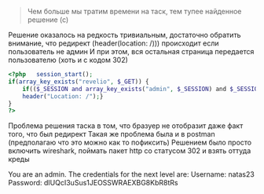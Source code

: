 >Чем больше мы тратим времени на таск, тем тупее найденное решение (с)

Решение оказалось на редкость тривиальным, достаточно обратить внимание, что редирект (header(location: /))) происходит если пользователь не админ
И при этом, вся остальная страница передается пользователю (хоть и с кодом 302)
```php
<?php   session_start();      
if(array_key_exists("revelio", $_GET)) {    
	if(($_SESSION and array_key_exists("admin", $_SESSION) and $_SESSION["admin"] == 1)){
	header("Location: /");}   
}   
?>
```
Проблема решения таска в том, что бразуер не отобразит даже факт того, что был редирект
Такая же проблема была и в postman (предполагаю что это можно как то пофиксить)
Решением было просто включить wireshark, поймать пакет http со статусом 302 и взять оттуда креды

You are an admin. The credentials for the next level are:
Username: natas23
Password: dIUQcI3uSus1JEOSSWRAEXBG8KbR8tRs